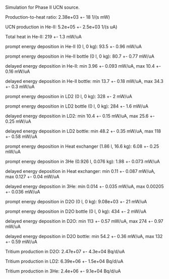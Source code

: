 Simulation for Phase II UCN source.

Production-to-heat ratio:
2.38e+03 +- 18 1/(s mW)

UCN production in He-II:
5.2e+05 +- 2.5e+03 1/(s uA)

Total heat in He-II:
219 +- 1.3 mW/uA

prompt energy deposition in He-II (0 l, 0 kg):
93.5 +- 0.96 mW/uA

prompt energy deposition in He-II bottle (0 l, 0 kg):
80.7 +- 0.77 mW/uA

delayed energy deposition in He-II:
min 3.96 +- 0.093 mW/uA, max 10.4 +- 0.16 mW/uA

delayed energy deposition in He-II bottle:
min 13.7 +- 0.18 mW/uA, max 34.3 +- 0.3 mW/uA

prompt energy deposition in LD2 (0 l, 0 kg):
328 +- 2 mW/uA

prompt energy deposition in LD2 bottle (0 l, 0 kg):
284 +- 1.6 mW/uA

delayed energy deposition in LD2:
min 10.4 +- 0.15 mW/uA, max 25.6 +- 0.25 mW/uA

delayed energy deposition in LD2 bottle:
min 48.2 +- 0.35 mW/uA, max 118 +- 0.58 mW/uA

prompt energy deposition in Heat exchanger (1.86 l, 16.6 kg):
6.08 +- 0.25 mW/uA

prompt energy deposition in 3He (0.926 l, 0.076 kg):
1.98 +- 0.073 mW/uA

delayed energy deposition in Heat exchanger:
min 0.11 +- 0.087 mW/uA, max 0.127 +- 0.04 mW/uA

delayed energy deposition in 3He:
min 0.014 +- 0.035 mW/uA, max 0.00205 +- 0.036 mW/uA

prompt energy deposition in D2O (0 l, 0 kg):
9.08e+03 +- 21 mW/uA

prompt energy deposition in D2O bottle (0 l, 0 kg):
434 +- 2 mW/uA

delayed energy deposition in D2O:
min 113 +- 0.57 mW/uA, max 274 +- 0.97 mW/uA

delayed energy deposition in D2O bottle:
min 54.2 +- 0.36 mW/uA, max 132 +- 0.59 mW/uA

Tritium production in D2O:
2.47e+07 +- 4.3e+04 Bq/d/uA

Tritium production in LD2:
6.39e+06 +- 1.5e+04 Bq/d/uA

Tritium production in 3He:
2.4e+06 +- 9.1e+04 Bq/d/uA

